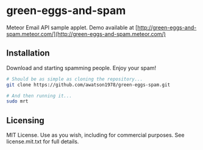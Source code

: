 green-eggs-and-spam
===================

Meteor Email API sample applet.  Demo available at [http://green-eggs-and-spam.meteor.com/](http://green-eggs-and-spam.meteor.com/)  


Installation  
------------------------
Download and starting spamming people.  Enjoy your spam!  

````sh
# Should be as simple as cloning the repository...  
git clone https://github.com/awatson1978/green-eggs-spam.git

# And then running it...
sudo mrt
````


Licensing
------------------------

MIT License. Use as you wish, including for commercial purposes.
See license.mit.txt for full details.

